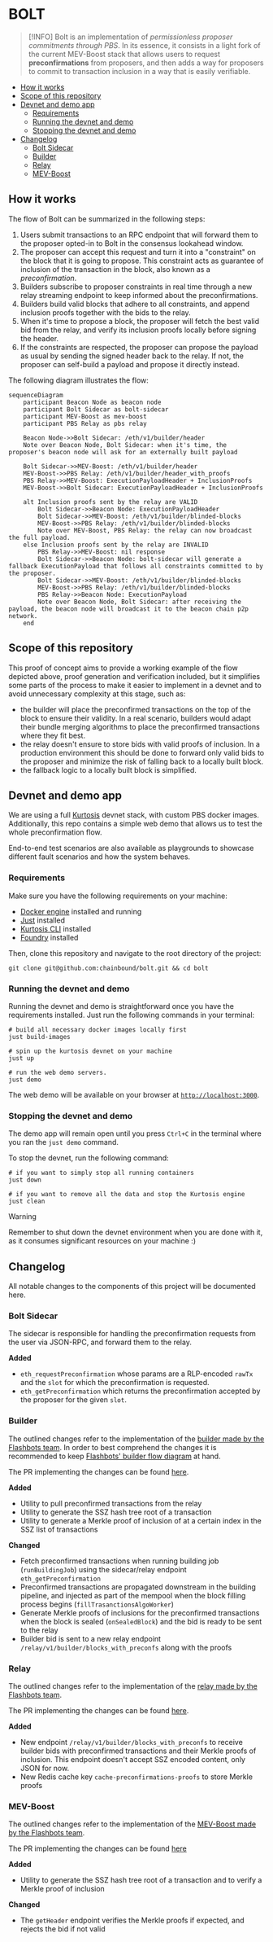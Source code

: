 # BOLT

> [!INFO]
> Bolt is an implementation of _permissionless proposer commitments through
> PBS_. In its essence, it consists in a light fork of the current MEV-Boost
> stack that allows users to request **preconfirmations** from proposers, and
> then adds a way for proposers to commit to transaction inclusion in a way that
> is easily verifiable.

<!-- vim-markdown-toc Marked -->

- [How it works](#how-it-works)
- [Scope of this repository](#scope-of-this-repository)
- [Devnet and demo app](#devnet-and-demo-app)
  - [Requirements](#requirements)
  - [Running the devnet and demo](#running-the-devnet-and-demo)
  - [Stopping the devnet and demo](#stopping-the-devnet-and-demo)
- [Changelog](#changelog)
  - [Bolt Sidecar](#bolt-sidecar)
  - [Builder](#builder)
  - [Relay](#relay)
  - [MEV-Boost](#mev-boost)

<!-- vim-markdown-toc -->

## How it works

The flow of Bolt can be summarized in the following steps:

1. Users submit transactions to an RPC endpoint that will forward them to the
   proposer opted-in to Bolt in the consensus lookahead window.
2. The proposer can accept this request and turn it into a "constraint" on the block
   that it is going to propose. This constraint acts as guarantee of inclusion of
   the transaction in the block, also known as a _preconfirmation_.
3. Builders subscribe to proposer constraints in real time through a new relay
   streaming endpoint to keep informed about the preconfirmations.
4. Builders build valid blocks that adhere to all constraints, and append inclusion
   proofs together with the bids to the relay.
5. When it's time to propose a block, the proposer will fetch the best valid bid
   from the relay, and verify its inclusion proofs locally before signing the header.
6. If the constraints are respected, the proposer can propose the payload as usual
   by sending the signed header back to the relay. If not, the proposer can self-build
   a payload and propose it directly instead.

The following diagram illustrates the flow:

```mermaid
sequenceDiagram
    participant Beacon Node as beacon node
    participant Bolt Sidecar as bolt-sidecar
    participant MEV-Boost as mev-boost
    participant PBS Relay as pbs relay

    Beacon Node->>Bolt Sidecar: /eth/v1/builder/header
    Note over Beacon Node, Bolt Sidecar: when it's time, the proposer's beacon node will ask for an externally built payload

    Bolt Sidecar->>MEV-Boost: /eth/v1/builder/header
    MEV-Boost->>PBS Relay: /eth/v1/builder/header_with_proofs
    PBS Relay->>MEV-Boost: ExecutionPayloadHeader + InclusionProofs
    MEV-Boost->>Bolt Sidecar: ExecutionPayloadHeader + InclusionProofs

    alt Inclusion proofs sent by the relay are VALID
        Bolt Sidecar->>Beacon Node: ExecutionPayloadHeader
        Bolt Sidecar->>MEV-Boost: /eth/v1/builder/blinded-blocks
        MEV-Boost->>PBS Relay: /eth/v1/builder/blinded-blocks
        Note over MEV-Boost, PBS Relay: the relay can now broadcast the full payload.
    else Inclusion proofs sent by the relay are INVALID
        PBS Relay->>MEV-Boost: nil response
        Bolt Sidecar->>Beacon Node: bolt-sidecar will generate a fallback ExecutionPayload that follows all constraints committed to by the proposer.
        Bolt Sidecar->>MEV-Boost: /eth/v1/builder/blinded-blocks
        MEV-Boost->>PBS Relay: /eth/v1/builder/blinded-blocks
        PBS Relay->>Beacon Node: ExecutionPayload
        Note over Beacon Node, Bolt Sidecar: after receiving the payload, the beacon node will broadcast it to the beacon chain p2p network.
    end
```

## Scope of this repository

This proof of concept aims to provide a working example of the flow depicted
above, proof generation and verification included, but it simplifies some parts
of the process to make it easier to implement in a devnet and to avoid
unnecessary complexity at this stage, such as:

- the builder will place the preconfirmed transactions on the top of the block
  to ensure their validity. In a real scenario, builders would adapt their bundle
  merging algorithms to place the preconfirmed transactions where they fit best.
- the relay doesn't ensure to store bids with valid proofs of inclusion. In a
  production environment this should be done to forward only valid bids to the
  proposer and minimize the risk of falling back to a locally built block.
- the fallback logic to a locally built block is simplified.

## Devnet and demo app

We are using a full [Kurtosis](https://www.kurtosis.com/) devnet stack, with
custom PBS docker images. Additionally, this repo contains a simple web demo
that allows us to test the whole preconfirmation flow.

End-to-end test scenarios are also available as playgrounds to showcase
different fault scenarios and how the system behaves.

### Requirements

Make sure you have the following requirements on your machine:

- [Docker engine](https://docs.docker.com/engine/install/) installed and running
- [Just](https://github.com/casey/just) installed
- [Kurtosis CLI](https://docs.kurtosis.com/install/) installed
- [Foundry](https://book.getfoundry.sh/getting-started/installation) installed

Then, clone this repository and navigate to the root directory of the project:

```shell
git clone git@github.com:chainbound/bolt.git && cd bolt
```

### Running the devnet and demo

Running the devnet and demo is straightforward once you have the requirements
installed. Just run the following commands in your terminal:

```shell
# build all necessary docker images locally first
just build-images

# spin up the kurtosis devnet on your machine
just up

# run the web demo servers.
just demo
```

The web demo will be available on your browser at
[`http://localhost:3000`](http://localhost:3000).

### Stopping the devnet and demo

The demo app will remain open until you press `Ctrl+C` in the terminal where
you ran the `just demo` command.

To stop the devnet, run the following command:

```shell
# if you want to simply stop all running containers
just down

# if you want to remove all the data and stop the Kurtosis engine
just clean
```

> [!WARNING]
> Remember to shut down the devnet environment when you are done with it, as it
> consumes significant resources on your machine :)

## Changelog

All notable changes to the components of this project will be documented here.

### Bolt Sidecar

The sidecar is responsible for handling the preconfirmation requests from the
user via JSON-RPC, and forward them to the relay.

**Added**

- `eth_requestPreconfirmation` whose params are a RLP-encoded `rawTx` and the `slot`
  for which the preconfirmation is requested.
- `eth_getPreconfirmation` which returns the preconfirmation accepted by the
  proposer for the given `slot`.

### Builder

The outlined changes refer to the implementation of the [builder made by
the Flashbots team](https://github.com/flashbots/builder/tree/v1.13.14-0.3.0). In order to
best comprehend the changes it is recommended to keep [Flashbots' builder flow
diagram](https://github.com/flashbots/builder/blob/v1.13.14-0.3.0/docs/builder/builder-diagram.png)
at hand.

The PR implementing the changes can be found [here](https://github.com/chainbound/bolt/pull/9).

**Added**

- Utility to pull preconfirmed transactions from the relay
- Utility to generate the SSZ hash tree root of a transaction
- Utility to generate a Merkle proof of inclusion of at a certain index
  in the SSZ list of transactions

**Changed**

- Fetch preconfirmed transactions when running building job
  (`runBuildingJob`) using the sidecar/relay endpoint `eth_getPreconfirmation`
- Preconfirmed transactions are propagated downstream in the building pipeline,
  and injected as part of the mempool when the block filling process begins
  (`fillTrasanctionsAlgoWorker`)
- Generate Merkle proofs of inclusions for the preconfirmed transactions when the block is sealed
  (`onSealedBlock`) and the bid is ready to be sent to the relay
- Builder bid is sent to a new relay endpoint `/relay/v1/builder/blocks_with_preconfs`
  along with the proofs

### Relay

The outlined changes refer to the implementation of the [relay made by the
Flashbots team](https://github.com/flashbots/mev-boost-relay/tree/v0.29.1).

The PR implementing the changes can be found
[here](https://github.com/chainbound/bolt/pull/10).

**Added**

- New endpoint `/relay/v1/builder/blocks_with_preconfs` to receive builder
  bids with preconfirmed transactions and their Merkle proofs of inclusion.
  This endpoint doesn't accept SSZ encoded content, only JSON for now.
- New Redis cache key `cache-preconfirmations-proofs` to store Merkle proofs

### MEV-Boost

The outlined changes refer to the implementation of the [MEV-Boost made by the
Flashbots team](https://github.com/flashbots/mev-boost/tree/v1.7).

The PR implementing the changes can be found [here](https://github.com/chainbound/bolt/pull/11)

**Added**

- Utility to generate the SSZ hash tree root of a transaction and to verify a
  Merkle proof of inclusion

**Changed**

- The `getHeader` endpoint verifies the Merkle proofs if expected, and rejects the bid if not valid
